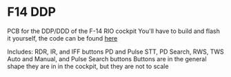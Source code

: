 # F14 DDP
PCB for the DDP/DDD of the F-14 RIO cockpit
You'll have to build and flash it yourself, the code can be found [here](https://github.com/NibbledPots/F14DDPcode)

Includes:
RDR, IR, and IFF buttons
PD and Pulse STT, PD Search, RWS, TWS Auto and Manual, and Pulse Search buttons 
Buttons are in the general shape they are in in the cockpit, but they are not to scale